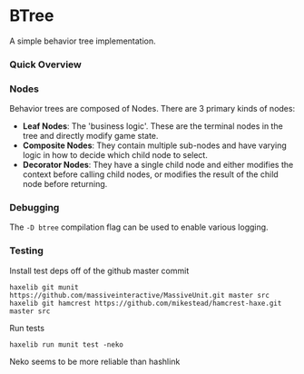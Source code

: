 # BTree

A simple behavior tree implementation. 

### **Quick Overview**

### Nodes

Behavior trees are composed of Nodes. There are 3 primary kinds of nodes:
* **Leaf Nodes**: The 'business logic'. These are the terminal nodes in the tree and directly modify game state.
* **Composite Nodes**: They contain multiple sub-nodes and have varying logic in how to decide which child node to select.
* **Decorator Nodes**: They have a single child node and either modifies the context before calling child nodes, or modifies the result of the child node before returning.

### Debugging
The `-D btree` compilation flag can be used to enable various logging.

### Testing

Install test deps off of the github master commit
```
haxelib git munit https://github.com/massiveinteractive/MassiveUnit.git master src
haxelib git hamcrest https://github.com/mikestead/hamcrest-haxe.git master src
```

Run tests
```
haxelib run munit test -neko
```

Neko seems to be more reliable than hashlink